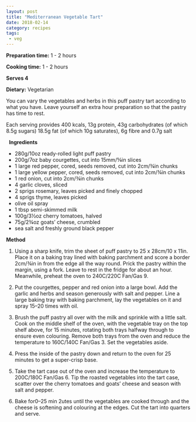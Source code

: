 ```yaml
---
layout: post
title: "Mediterranean Vegetable Tart"
date: 2018-02-14
category: recipes
tags:
 - veg 
---
```


**Preparation time:**
1 - 2 hours

**Cooking time:**
1 - 2 hours

**Serves 4**

**Dietary:**
Vegetarian

You can vary the vegetables and herbs in this puff pastry tart according to what you have. Leave yourself an extra hour preparation so that the pastry has time to rest.

Each serving provides 400 kcals, 13g protein, 43g carbohydrates (of which 8.5g sugars) 18.5g fat (of which 10g saturates), 6g fibre and 0.7g salt

 
**Ingredients**

* 280g/10oz ready-rolled light puff pastry
* 200g/7oz baby courgettes, cut into 15mm/⅝in slices
* 1 large red pepper, cored, seeds removed, cut into 2cm/¾in chunks
* 1 large yellow pepper, cored, seeds removed, cut into 2cm/¾in chunks
* 1 red onion, cut into 2cm/¾in chunks
* 4 garlic cloves, sliced
* 2 sprigs rosemary, leaves picked and finely chopped
* 4 sprigs thyme, leaves picked
* olive oil spray
* 1 tbsp semi-skimmed milk
* 100g/3½oz cherry tomatoes, halved
* 75g/2¾oz goats’ cheese, crumbled
* sea salt and freshly ground black pepper

**Method**

1. Using a sharp knife, trim the sheet of puff pastry to 25 x 28cm/10 x 11in. Place it on a baking tray lined with baking parchment and score a border 2cm/¾in in from the edge all the way round. Prick the pastry within the margin, using a fork. Leave to rest in the fridge for about an hour. Meanwhile, preheat the oven to 240C/220C Fan/Gas 9.

2. Put the courgettes, pepper and red onion into a large bowl. Add the garlic and herbs and season generously with salt and pepper. Line a large baking tray with baking parchment, lay the vegetables on it and spray 15–20 times with oil.

3. Brush the puff pastry all over with the milk and sprinkle with a little salt. Cook on the middle shelf of the oven, with the vegetable tray on the top shelf above, for 15 minutes, rotating both trays halfway through to ensure even colouring. Remove both trays from the oven and reduce the temperature to 160C/140C Fan/Gas 3. Set the vegetables aside.

4. Press the inside of the pastry down and return to the oven for 25 minutes to get a super-crisp base.

5. Take the tart case out of the oven and increase the temperature to 200C/180C Fan/Gas 6. Tip the roasted vegetables into the tart case, scatter over the cherry tomatoes and goats’ cheese and season with salt and pepper.

6. Bake for0–25 min 2utes until the vegetables are cooked through and the cheese is softening and colouring at the edges. Cut the tart into quarters and serve.
